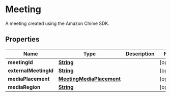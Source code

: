 

# Meeting

A meeting created using the Amazon Chime SDK.

## Properties

| Name | Type | Description | Notes |
|------------ | ------------- | ------------- | -------------|
|**meetingId** | [**String**](String.md) |  |  [optional] |
|**externalMeetingId** | [**String**](String.md) |  |  [optional] |
|**mediaPlacement** | [**MeetingMediaPlacement**](MeetingMediaPlacement.md) |  |  [optional] |
|**mediaRegion** | [**String**](String.md) |  |  [optional] |



